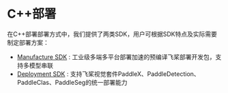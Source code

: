 # C++部署

在C++部署部署方式中，我们提供了两类SDK，用户可根据SDK特点及实际需要制定部署方案：
- [Manufacture SDK](./docs/manufacture_sdk) : 工业级多端多平台部署加速的预编译飞桨部署开发包，支持多模型串联
- [Deployment SDK](./deployment.md) : 支持飞桨视觉套件PaddleX、PaddleDetection、PaddleClas、PaddleSeg的统一部署能力
